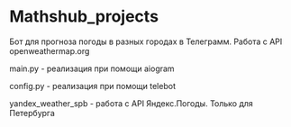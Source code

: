 # Mathshub_projects

Бот для прогноза погоды в разных городах в Телеграмм. Работа с API openweathermap.org

main.py - реализация при помощи aiogram 

config.py - реализация при помощи telebot

yandex_weather_spb - работа с API Яндекс.Погоды. Только для Петербурга
